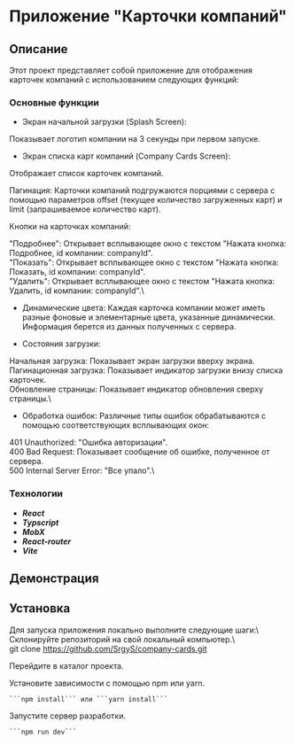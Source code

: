 # Приложение "Карточки компаний"

## Описание

Этот проект представляет собой приложение для отображения карточек компаний с использованием следующих функций:

### Основные функции

-   Экран начальной загрузки (Splash Screen):

Показывает логотип компании на 3 секунды при первом запуске.

-   Экран списка карт компаний (Company Cards Screen):

Отображает список карточек компаний.

Пагинация:
Карточки компаний подгружаются порциями с сервера с помощью параметров offset (текущее количество загруженных карт) и limit (запрашиваемое количество карт).

Кнопки на карточках компаний:

"Подробнее": Открывает всплывающее окно с текстом "Нажата кнопка: Подробнее, id компании: companyId".\
"Показать": Открывает всплывающее окно с текстом "Нажата кнопка: Показать, id компании: companyId".\
"Удалить": Открывает всплывающее окно с текстом "Нажата кнопка: Удалить, id компании: companyId".\

-   Динамические цвета:
    Каждая карточка компании может иметь разные фоновые и элементарные цвета, указанные динамически.
    Информация берется из данных полученных с сервера.

-   Состояния загрузки:

Начальная загрузка: Показывает экран загрузки вверху экрана.\
Пагинационная загрузка: Показывает индикатор загрузки внизу списка карточек.\
Обновление страницы: Показывает индикатор обновления сверху страницы.\

-   Обработка ошибок:
    Различные типы ошибок обрабатываются с помощью соответствующих всплывающих окон:

401 Unauthorized: "Ошибка авторизации".\
400 Bad Request: Показывает сообщение об ошибке, полученное от сервера.\
500 Internal Server Error: "Все упало".\

### Технологии

-   **_React_**
-   **_Typscript_**
-   **_MobX_**
-   **_React-router_**
-   **_Vite_**

## Демонстрация

## Установка

Для запуска приложения локально выполните следующие шаги:\  
 Склонируйте репозиторий на свой локальный компьютер.\  
 git clone https://github.com/SrgyS/company-cards.git

Перейдите в каталог проекта.

Установите зависимости с помощью npm или yarn.

    ```npm install``` или ```yarn install```

Запустите сервер разработки.

    ```npm run dev```

